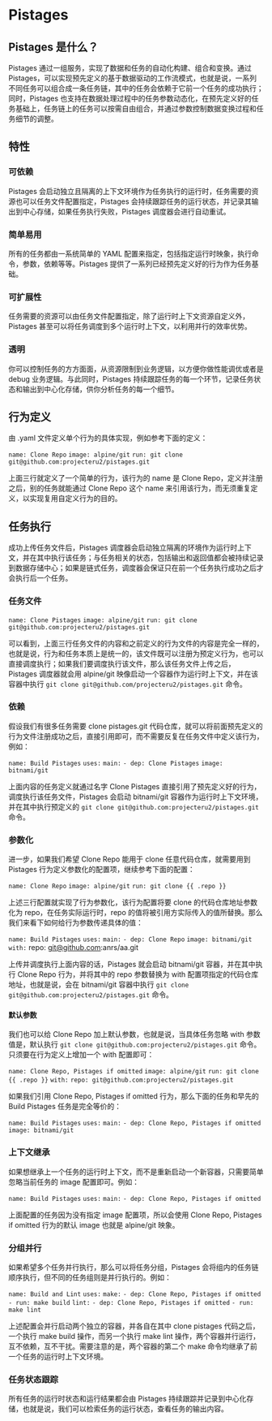 # Pistages

## Pistages 是什么？

Pistages 通过一组服务，实现了数据和任务的自动化构建、组合和变换。通过 Pistages，可以实现预先定义的基于数据驱动的工作流模式，也就是说，一系列不同任务可以组合成一条任务链，其中的任务会依赖于它前一个任务的成功执行；同时，Pistages 也支持在数据处理过程中的任务参数动态化，在预先定义好的任务基础上，任务链上的任务可以按需自由组合，并通过参数控制数据变换过程和任务细节的调整。

## 特性

### 可依赖

Pistages 会启动独立且隔离的上下文环境作为任务执行的运行时，任务需要的资源也可以任务文件配置指定，Pistages 会持续跟踪任务的运行状态，并记录其输出到中心存储，如果任务执行失败，Pistages 调度器会进行自动重试。

### 简单易用

所有的任务都由一系统简单的 YAML 配置来指定，包括指定运行时映象，执行命令，参数，依赖等等。Pistages 提供了一系列已经预先定义好的行为作为任务基础。

### 可扩展性

任务需要的资源可以由任务文件配置指定，除了运行时上下文资源自定义外，Pistages 甚至可以将任务调度到多个运行时上下文，以利用并行的效率优势。

### 透明

你可以控制任务的方方面面，从资源限制到业务逻辑，以方便你做性能调优或者是 debug 业务逻辑。与此同时，Pistages 持续跟踪任务的每一个环节，记录任务状态和输出到中心化存储，供你分析任务的每一个细节。

## 行为定义

由 .yaml 文件定义单个行为的具体实现，例如参考下面的定义：

`name: Clone Repo`
`image: alpine/git`
`run: git clone git@github.com:projecteru2/pistages.git`

上面三行就定义了一个简单的行为，该行为的 name 是 Clone Repo，定义并注册之后，别的任务就能通过 Clone Repo 这个 name 来引用该行为，而无须重复定义，以实现复用自定义行为的目的。

## 任务执行

成功上传任务文件后，Pistages 调度器会启动独立隔离的环境作为运行时上下文，并在其中执行该任务；与任务相关的状态，包括输出和返回值都会被持续记录到数据存储中心；如果是链式任务，调度器会保证只在前一个任务执行成功之后才会执行后一个任务。

### 任务文件

`name: Clone Pistages`
`image: alpine/git`
`run: git clone git@github.com:projecteru2/pistages.git`

可以看到，上面三行任务文件的内容和之前定义的行为文件的内容是完全一样的，也就是说，行为和任务本质上是统一的，该文件既可以注册为预定义行为，也可以直接调度执行；如果我们要调度执行该文件，那么该任务文件上传之后，Pistages 调度器就会用 alpine/git 映像启动一个容器作为运行时上下文，并在该容器中执行 `git clone git@github.com/projecteru2/pistages.git` 命令。

### 依赖

假设我们有很多任务需要 clone pistages.git 代码仓库，就可以将前面预先定义的行为文件注册成功之后，直接引用即可，而不需要反复在任务文件中定义该行为，例如：

`name: Build Pistages`
`uses:`
  `main:`
    `- dep: Clone Pistages`
        `image: bitnami/git`

上面内容的任务定义就通过名字 Clone Pistages 直接引用了预先定义好的行为，调度执行该任务文件，Pistages 会启动 bitnami/git 容器作为运行时上下文环境，并在其中执行预定义的 `git clone git@github.com:projecteru2/pistages.git` 命令。

### 参数化

进一步，如果我们希望 Clone Repo 能用于 clone 任意代码仓库，就需要用到 Pistages 行为定义参数化的配置项，继续参考下面的配置：

`name: Clone Repo`
`image: alpine/git`
`run: git clone {{ .repo }}`

上述三行配置就实现了行为参数化，该行为配置将要 clone 的代码仓库地址参数化为 repo，在任务实际运行时，repo 的值将被引用方实际传入的值所替换。那么我们来看下如何给行为参数传递具体的值：

`name: Build Pistages`
`uses:`
  `main:`
    `- dep: Clone Repo`
        `image: bitnami/git`
        `with:`
            repo: git@github.com:anrs/aa.git

上传并调度执行上面内容的话，Pistages 就会启动 bitnami/git 容器，并在其中执行 Clone Repo 行为，并将其中的 repo 参数替换为 with 配置项指定的代码仓库地址，也就是说，会在 bitnami/git 容器中执行 `git clone git@github.com:projecteru2/pistages.git` 命令。

#### 默认参数

我们也可以给 Clone Repo 加上默认参数，也就是说，当具体任务忽略 with 参数值是，默认执行 `git clone git@github.com:projecteru2/pistages.git` 命令。只须要在行为定义上增加一个 with 配置即可：

`name: Clone Repo, Pistages if omitted`
`image: alpine/git`
`run: git clone {{ .repo }}`
`with:`
  `repo: git@github.com:projecteru2/pistages.git`

如果我们引用 Clone Repo, Pistages if omitted 行为，那么下面的任务和早先的 Build Pistages 任务是完全等价的：

`name: Build Pistages`
`uses:`
  `main:`
    `- dep: Clone Repo, Pistages if omitted`
        `image: bitnami/git`

### 上下文继承

如果想继承上一个任务的运行时上下文，而不是重新启动一个新容器，只需要简单忽略当前任务的 image 配置即可。例如：

`name: Build Pistages`
`uses:`
  `main:`
    `- dep: Clone Repo, Pistages if omitted`

上面配置的任务因为没有指定 image 配置项，所以会使用 Clone Repo, Pistages if omitted 行为的默认 image 也就是 alpine/git 映象。

### 分组并行

如果希望多个任务并行执行，那么可以将任务分组，Pistages 会将组内的任务链顺序执行，但不同的任务组则是并行执行的。例如：

`name: Build and Lint`
`uses:`
  `make:`
    `- dep: Clone Repo, Pistages if omitted`
    `- run: make build`
  `lint:`
    `- dep: Clone Repo, Pistages if omitted`
    `- run: make lint`

上述配置会并行启动两个独立的容器，并各自在其中 clone pistages 代码之后，一个执行 make build 操作，而另一个执行 make lint 操作，两个容器并行运行，互不依赖，互不干扰。需要注意的是，两个容器的第二个 make 命令均继承了前一个任务的运行时上下文环境。

### 任务状态跟踪

所有任务的运行时状态和运行结果都会由 Pistages 持续跟踪并记录到中心化存储，也就是说，我们可以检索任务的运行状态，查看任务的输出内容。